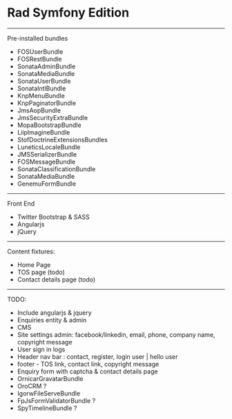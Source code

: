 Rad Symfony Edition
================

_______
Pre-installed bundles
* FOSUserBundle
* FOSRestBundle
* SonataAdminBundle
* SonataMediaBundle
* SonataUserBundle
* SonataIntlBundle
* KnpMenuBundle
* KnpPaginatorBundle
* JmsAopBundle
* JmsSecurityExtraBundle
* MopaBootstrapBundle
* LiipImagineBundle
* StofDoctrineExtensionsBundles
* LuneticsLocaleBundle
* JMSSerializerBundle
* FOSMessageBundle
* SonataClassificationBundle 
* SonataMediaBundle 
* GenemuFormBundle

___
Front End
* Twitter Bootstrap & SASS
* Angularjs
* jQuery

___
Content fixtures:
* Home Page
* TOS page (todo)
* Contact details page (todo)

_______
TODO:
* Include angularjs & jquery
* Enquiries entity & admin
* CMS
* Site settings admin: facebook/linkedin, email, phone, company name, copyright message
* User sign in logs
* Header nav bar : contact, register, login user | hello user
* footer - TOS link, contact link, copyright message
* Enquiry form with captcha & contact details page
* OrnicarGravatarBundle
* OroCRM ? 
* IgorwFileServeBundle
* FpJsFormValidatorBundle ?
* SpyTimelineBundle ?